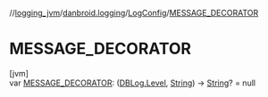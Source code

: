 //[logging_jvm](../../../index.md)/[danbroid.logging](../index.md)/[LogConfig](index.md)/[MESSAGE_DECORATOR](-m-e-s-s-a-g-e_-d-e-c-o-r-a-t-o-r.md)

# MESSAGE_DECORATOR

[jvm]\
var [MESSAGE_DECORATOR](-m-e-s-s-a-g-e_-d-e-c-o-r-a-t-o-r.md): ([DBLog.Level](../-d-b-log/-level/index.md), [String](https://kotlinlang.org/api/latest/jvm/stdlib/kotlin/-string/index.html)) -&gt; [String](https://kotlinlang.org/api/latest/jvm/stdlib/kotlin/-string/index.html)? = null

